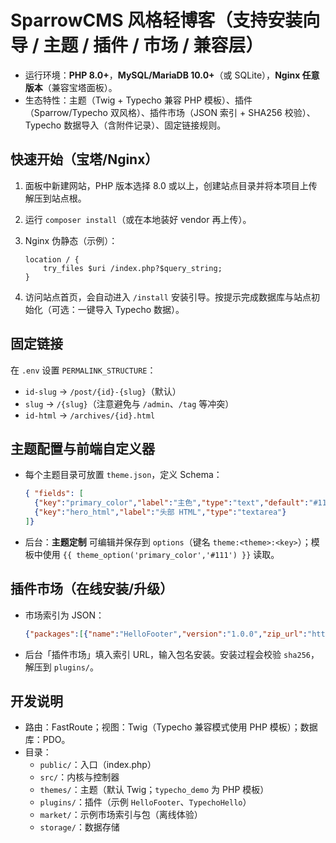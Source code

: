 # SparrowCMS  风格轻博客（支持安装向导 / 主题 / 插件 / 市场 / 兼容层）

- 运行环境：**PHP 8.0+**，**MySQL/MariaDB 10.0+**（或 SQLite），**Nginx 任意版本**（兼容宝塔面板）。
- 生态特性：主题（Twig + Typecho 兼容 PHP 模板）、插件（Sparrow/Typecho 双风格）、插件市场（JSON 索引 + SHA256 校验）、Typecho 数据导入（含附件记录）、固定链接规则。

## 快速开始（宝塔/Nginx）

1. 面板中新建网站，PHP 版本选择 8.0 或以上，创建站点目录并将本项目上传解压到站点根。
2. 运行 `composer install`（或在本地装好 vendor 再上传）。
3. Nginx 伪静态（示例）：
   
   ```nginx
   location / {
       try_files $uri /index.php?$query_string;
   }
   
   ```
4. 访问站点首页，会自动进入 `/install` 安装引导。按提示完成数据库与站点初始化（可选：一键导入 Typecho 数据）。

## 固定链接

在 `.env` 设置 `PERMALINK_STRUCTURE`：

- `id-slug` → `/post/{id}-{slug}`（默认）
- `slug` → `/{slug}`（注意避免与 `/admin`、`/tag` 等冲突）
- `id-html` → `/archives/{id}.html`

## 主题配置与前端自定义器

- 每个主题目录可放置 `theme.json`，定义 Schema：
  
  ```json
  { "fields": [
    {"key":"primary_color","label":"主色","type":"text","default":"#111"},
    {"key":"hero_html","label":"头部 HTML","type":"textarea"}
  ]}
  ```
- 后台：**主题定制** 可编辑并保存到 `options`（键名 `theme:<theme>:<key>`）；模板中使用 `{{ theme_option('primary_color','#111') }}` 读取。

## 插件市场（在线安装/升级）

- 市场索引为 JSON：
  
  ```json
  {"packages":[{"name":"HelloFooter","version":"1.0.0","zip_url":"https://.../HelloFooter.zip","sha256":"<hex>"}]}
  ```
- 后台「插件市场」填入索引 URL，输入包名安装。安装过程会校验 `sha256`，解压到 `plugins/`。

## 开发说明

- 路由：FastRoute；视图：Twig（Typecho 兼容模式使用 PHP 模板）；数据库：PDO。
- 目录：
  - `public/`：入口（index.php）
  - `src/`：内核与控制器
  - `themes/`：主题（默认 Twig；`typecho_demo` 为 PHP 模板）
  - `plugins/`：插件（示例 `HelloFooter`、`TypechoHello`）
  - `market/`：示例市场索引与包（离线体验）
  - `storage/`：数据存储
